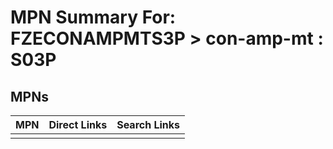 



# MPN Summary For: FZECONAMPMTS3P > con-amp-mt : S03P

## MPNs
  

|MPN|Direct Links|Search Links|
| :--- | :--- | :--- |
||||
